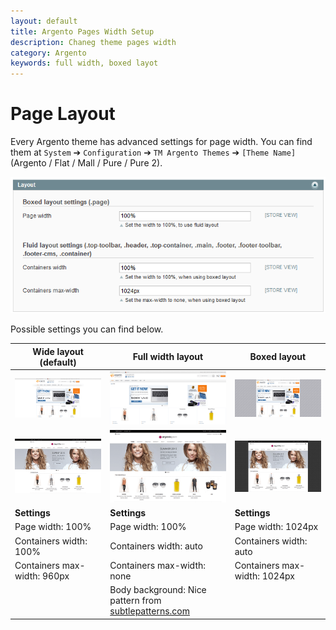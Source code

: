 ```yaml
---
layout: default
title: Argento Pages Width Setup
description: Chaneg theme pages width
category: Argento
keywords: full width, boxed layot
---
```


# Page Layout

Every Argento theme has advanced settings for page width. You can find them at
`System` ➔ `Configuration` ➔ `TM Argento Themes` ➔ `[Theme Name]`
(Argento / Flat / Mall / Pure / Pure 2).

![Argento design Layout](/images/argento/pure2/configuration/layout.png)

Possible settings you can find below.

Wide layout (default) | Full width layout | Boxed layout
---------------------------------|-------------------|-------------
![Default layout](/images/argento/default/configuration/layout/default.png) | ![Full width layout](/images/argento/default/configuration/layout/full-width.png) | ![Boxed layout](/images/argento/default/configuration/layout/boxed.png) | 
![Wide jumbotrons](/images/argento/pure2/configuration/layout/resized/wide_jumbotrons.png) | ![Full width layout](/images/argento/pure2/configuration/layout/resized/full_width.png) | ![Boxed layout](/images/argento/pure2/configuration/layout/resized/boxed.png)
**Settings** | **Settings** | **Settings**
Page width: 100% | Page width: 100% | Page width: 1024px
Containers width: 100% | Containers width: auto | Containers width: auto
Containers max-width: 960px | Containers max-width: none | Containers max-width: 1024px
 | | Body background: Nice pattern from [subtlepatterns.com](http://subtlepatterns.com/)